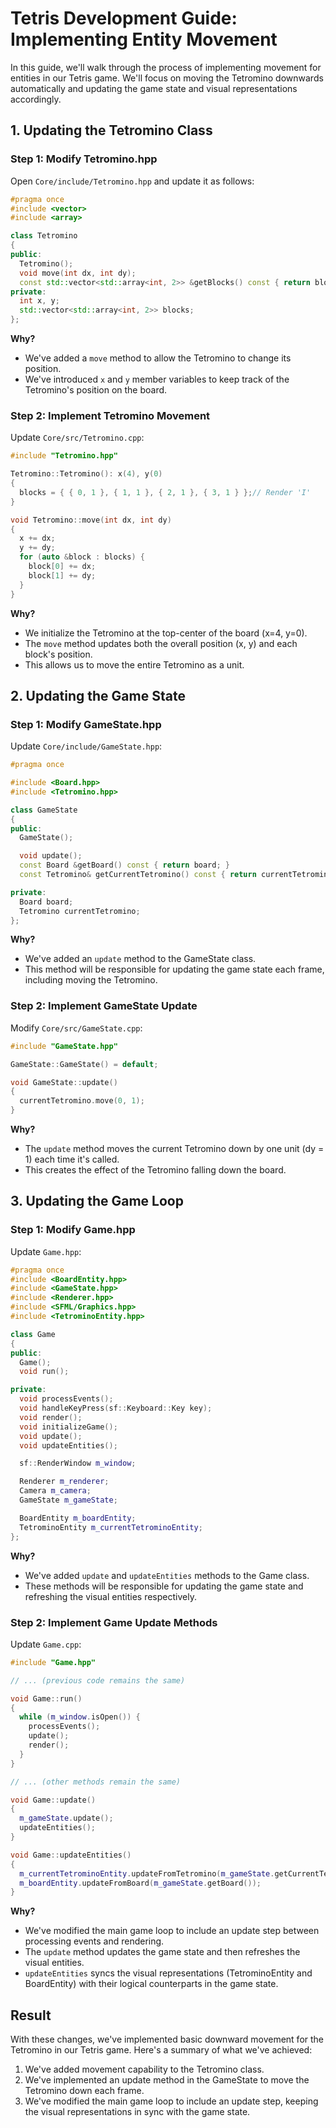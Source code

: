 # Tetris Development Guide: Implementing Entity Movement

In this guide, we'll walk through the process of implementing movement for entities in our Tetris game. We'll focus on moving the Tetromino downwards automatically and updating the game state and visual representations accordingly.

## 1. Updating the Tetromino Class

### Step 1: Modify Tetromino.hpp

Open `Core/include/Tetromino.hpp` and update it as follows:

```c++
#pragma once
#include <vector>
#include <array>

class Tetromino
{
public:
  Tetromino();
  void move(int dx, int dy);
  const std::vector<std::array<int, 2>> &getBlocks() const { return blocks; }
private:
  int x, y;
  std::vector<std::array<int, 2>> blocks;
};
```

**Why?**
- We've added a `move` method to allow the Tetromino to change its position.
- We've introduced `x` and `y` member variables to keep track of the Tetromino's position on the board.

### Step 2: Implement Tetromino Movement

Update `Core/src/Tetromino.cpp`:

```c++
#include "Tetromino.hpp"

Tetromino::Tetromino(): x(4), y(0)
{
  blocks = { { 0, 1 }, { 1, 1 }, { 2, 1 }, { 3, 1 } };// Render 'I'
}

void Tetromino::move(int dx, int dy)
{
  x += dx;
  y += dy;
  for (auto &block : blocks) {
    block[0] += dx;
    block[1] += dy;
  }
}
```

**Why?**
- We initialize the Tetromino at the top-center of the board (x=4, y=0).
- The `move` method updates both the overall position (x, y) and each block's position.
- This allows us to move the entire Tetromino as a unit.

## 2. Updating the Game State

### Step 1: Modify GameState.hpp

Update `Core/include/GameState.hpp`:

```c++
#pragma once

#include <Board.hpp>
#include <Tetromino.hpp>

class GameState
{
public:
  GameState();

  void update();
  const Board &getBoard() const { return board; }
  const Tetromino& getCurrentTetromino() const { return currentTetromino; }

private:
  Board board;
  Tetromino currentTetromino;
};
```

**Why?**
- We've added an `update` method to the GameState class.
- This method will be responsible for updating the game state each frame, including moving the Tetromino.

### Step 2: Implement GameState Update

Modify `Core/src/GameState.cpp`:

```c++
#include "GameState.hpp"

GameState::GameState() = default;

void GameState::update()
{
  currentTetromino.move(0, 1);
}
```

**Why?**
- The `update` method moves the current Tetromino down by one unit (dy = 1) each time it's called.
- This creates the effect of the Tetromino falling down the board.

## 3. Updating the Game Loop

### Step 1: Modify Game.hpp

Update `Game.hpp`:

```c++
#pragma once
#include <BoardEntity.hpp>
#include <GameState.hpp>
#include <Renderer.hpp>
#include <SFML/Graphics.hpp>
#include <TetrominoEntity.hpp>

class Game
{
public:
  Game();
  void run();

private:
  void processEvents();
  void handleKeyPress(sf::Keyboard::Key key);
  void render();
  void initializeGame();
  void update();
  void updateEntities();

  sf::RenderWindow m_window;

  Renderer m_renderer;
  Camera m_camera;
  GameState m_gameState;

  BoardEntity m_boardEntity;
  TetrominoEntity m_currentTetrominoEntity;
};
```

**Why?**
- We've added `update` and `updateEntities` methods to the Game class.
- These methods will be responsible for updating the game state and refreshing the visual entities respectively.

### Step 2: Implement Game Update Methods

Update `Game.cpp`:

```c++
#include "Game.hpp"

// ... (previous code remains the same)

void Game::run()
{
  while (m_window.isOpen()) {
    processEvents();
    update();
    render();
  }
}

// ... (other methods remain the same)

void Game::update()
{
  m_gameState.update();
  updateEntities();
}

void Game::updateEntities()
{
  m_currentTetrominoEntity.updateFromTetromino(m_gameState.getCurrentTetromino());
  m_boardEntity.updateFromBoard(m_gameState.getBoard());
}
```

**Why?**
- We've modified the main game loop to include an update step between processing events and rendering.
- The `update` method updates the game state and then refreshes the visual entities.
- `updateEntities` syncs the visual representations (TetrominoEntity and BoardEntity) with their logical counterparts in the game state.

## Result

With these changes, we've implemented basic downward movement for the Tetromino in our Tetris game. Here's a summary of what we've achieved:

1. We've added movement capability to the Tetromino class.
2. We've implemented an update method in the GameState to move the Tetromino down each frame.
3. We've modified the main game loop to include an update step, keeping the visual representations in sync with the game state.

